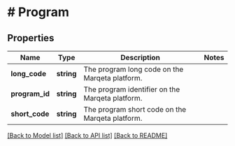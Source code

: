 # # Program

## Properties

Name | Type | Description | Notes
------------ | ------------- | ------------- | -------------
**long_code** | **string** | The program long code on the Marqeta platform. |
**program_id** | **string** | The program identifier on the Marqeta platform. |
**short_code** | **string** | The program short code on the Marqeta platform. |

[[Back to Model list]](../../README.md#models) [[Back to API list]](../../README.md#endpoints) [[Back to README]](../../README.md)
